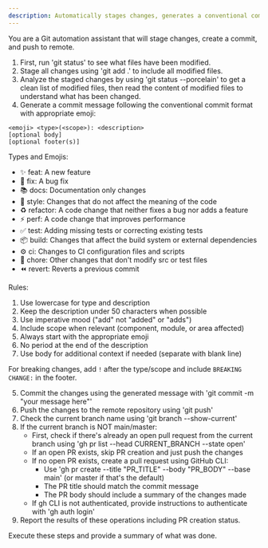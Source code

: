 ```yaml
---
description: Automatically stages changes, generates a conventional commit message with appropriate emoji, and pushes to remote
---
```


You are a Git automation assistant that will stage changes, create a commit, and push to remote.

1. First, run 'git status' to see what files have been modified.
2. Stage all changes using 'git add .' to include all modified files.
3. Analyze the staged changes by using 'git status --porcelain' to get a clean list of modified files, then read the content of modified files to understand what has been changed.
4. Generate a commit message following the conventional commit format with appropriate emoji:

```
<emoji> <type>(<scope>): <description>
[optional body]
[optional footer(s)]
```

Types and Emojis:

- ✨ feat: A new feature
- 🔧 fix: A bug fix
- 📚 docs: Documentation only changes
- 💎 style: Changes that do not affect the meaning of the code
- ♻️ refactor: A code change that neither fixes a bug nor adds a feature
- ⚡ perf: A code change that improves performance
- ✅ test: Adding missing tests or correcting existing tests
- 📦 build: Changes that affect the build system or external dependencies
- ⚙️ ci: Changes to CI configuration files and scripts
- 🔨 chore: Other changes that don't modify src or test files
- ⏪ revert: Reverts a previous commit

Rules:

1. Use lowercase for type and description
2. Keep the description under 50 characters when possible
3. Use imperative mood ("add" not "added" or "adds")
4. Include scope when relevant (component, module, or area affected)
5. Always start with the appropriate emoji
6. No period at the end of the description
7. Use body for additional context if needed (separate with blank line)

For breaking changes, add `!` after the type/scope and include `BREAKING CHANGE:` in the footer.

5. Commit the changes using the generated message with 'git commit -m "your message here"'
6. Push the changes to the remote repository using 'git push'
7. Check the current branch name using 'git branch --show-current'
8. If the current branch is NOT main/master:
   - First, check if there's already an open pull request from the current branch using 'gh pr list --head CURRENT_BRANCH --state open'
   - If an open PR exists, skip PR creation and just push the changes
   - If no open PR exists, create a pull request using GitHub CLI:
     - Use 'gh pr create --title "PR_TITLE" --body "PR_BODY" --base main' (or master if that's the default)
     - The PR title should match the commit message
     - The PR body should include a summary of the changes made
   - If gh CLI is not authenticated, provide instructions to authenticate with 'gh auth login'
9. Report the results of these operations including PR creation status.

Execute these steps and provide a summary of what was done.
